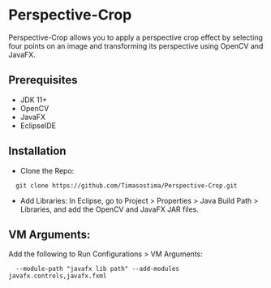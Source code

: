 # Perspective-Crop
Perspective-Crop allows you to apply a perspective crop effect by selecting four points on an image and transforming its perspective using OpenCV and JavaFX.

## Prerequisites
- JDK 11+
- OpenCV
- JavaFX
- EclipseIDE

## Installation
- Clone the Repo:
```
  git clone https://github.com/Timasostima/Perspective-Crop.git
```
- Add Libraries:
In Eclipse, go to Project > Properties > Java Build Path > Libraries, and add the OpenCV and JavaFX JAR files.

## VM Arguments:
Add the following to Run Configurations > VM Arguments:
```
  --module-path "javafx lib path" --add-modules javafx.controls,javafx.fxml
```
